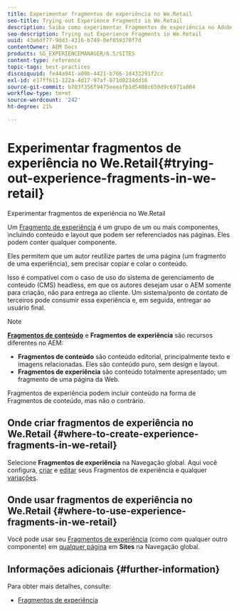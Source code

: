 ```yaml
---
title: Experimentar fragmentos de experiência no We.Retail
seo-title: Trying out Experience Fragments in We.Retail
description: Saiba como experimentar Fragmentos de experiência no Adobe Experience Manager usando o We.Retail.
seo-description: Trying out Experience Fragments in We.Retail
uuid: 43a6df77-9dd3-4316-b749-0ef059370f7d
contentOwner: AEM Docs
products: SG_EXPERIENCEMANAGER/6.5/SITES
content-type: reference
topic-tags: best-practices
discoiquuid: fe44a941-a09b-4421-b766-1d433291f2cc
exl-id: e17ff611-122a-4d17-97af-071d0234dd16
source-git-commit: b703f356f9475eeeafb1d5408c650d9c6971a804
workflow-type: tm+mt
source-wordcount: '242'
ht-degree: 21%

---
```


# Experimentar fragmentos de experiência no We.Retail{#trying-out-experience-fragments-in-we-retail}

Experimentar fragmentos de experiência no We.Retail

Um [Fragmento de experiência](/help/sites-authoring/experience-fragments.md) é um grupo de um ou mais componentes, incluindo conteúdo e layout que podem ser referenciados nas páginas. Eles podem conter qualquer componente.

Eles permitem que um autor reutilize partes de uma página (um fragmento de uma experiência), sem precisar copiar e colar o conteúdo.

Isso é compatível com o caso de uso do sistema de gerenciamento de conteúdo (CMS) headless, em que os autores desejam usar o AEM somente para criação, não para entrega ao cliente. Um sistema/ponto de contato de terceiros pode consumir essa experiência e, em seguida, entregar ao usuário final.

>[!NOTE]
>
>**[Fragmentos de conteúdo](/help/sites-developing/we-retail-content-fragments.md)** e **Fragmentos de experiência** são recursos diferentes no AEM:
>
>* **Fragmentos de conteúdo** são conteúdo editorial, principalmente texto e imagens relacionadas. Eles são conteúdo puro, sem design e layout.
>* **Fragmentos de experiência** são conteúdo totalmente apresentado; um fragmento de uma página da Web.
>
>Fragmentos de experiência podem incluir conteúdo na forma de Fragmentos de conteúdo, mas não o contrário.

## Onde criar fragmentos de experiência no We.Retail {#where-to-create-experience-fragments-in-we-retail}

Selecione **Fragmentos de experiência** na Navegação global. Aqui você configura, [criar](/help/sites-authoring/experience-fragments.md#creating-an-experience-fragment) e [editar](/help/sites-authoring/experience-fragments.md#editing-your-experience-fragment) seus Fragmentos de experiência e qualquer [variações](/help/sites-authoring/experience-fragments.md#creating-an-experience-fragment-variation).

## Onde usar fragmentos de experiência no We.Retail {#where-to-use-experience-fragments-in-we-retail}

Você pode usar seu [Fragmentos de experiência](/help/sites-authoring/experience-fragments.md#using-your-experience-fragment) (como com qualquer outro componente) em [qualquer página](/help/sites-authoring/editing-content.md) em **Sites** na Navegação global.

## Informações adicionais {#further-information}

Para obter mais detalhes, consulte:

* [Fragmentos de experiência](/help/sites-authoring/experience-fragments.md)
